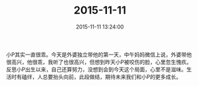 ﻿---
title: "2015-11-11"
date: 2015-11-11 13:24:00
tags:
categories: 爸爸
---
小P其实一直很乖。今天是外婆独立带他的第一天，中午妈妈微信上说，外婆带他很高兴，他很乖，我听了也很高兴，但想到昨天小P被咬伤的脸，心里忽生愧疚。反思小P出生以来，自己还算努力，没想到会到今天这个局面，心里不是滋味。生活时有磕绊，人总要抬头向前，此段做结，期待未来我们和小P的更多成长。